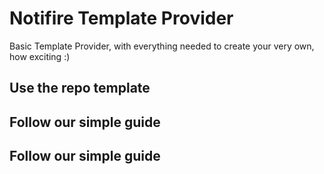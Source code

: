 # Notifire Template Provider

Basic Template Provider, with everything needed to create your very own, how exciting :)

## Use the repo template

## Follow our simple guide

## Follow our simple guide

